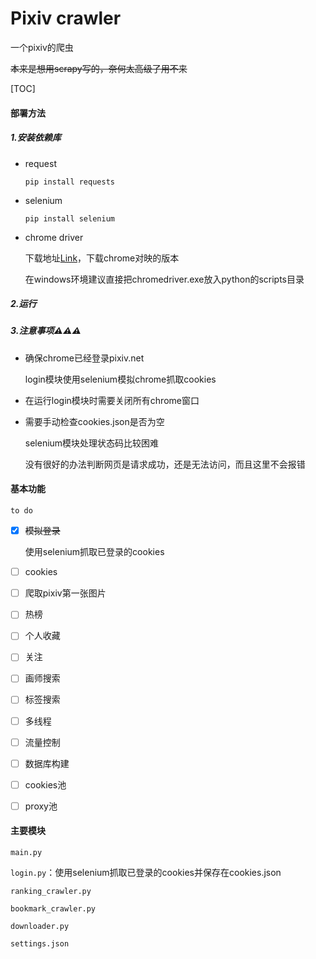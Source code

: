 # Pixiv crawler

一个pixiv的爬虫

~~本来是想用scrapy写的，奈何太高级了用不来~~

[TOC]

#### 部署方法

##### 1.安装依赖库

- request

  `pip install requests`

- selenium

  `pip install selenium`

- chrome driver

  下载地址[Link](http://npm.taobao.org/mirrors/chromedriver/)，下载chrome对映的版本

  在windows环境建议直接把chromedriver.exe放入python的scripts目录

##### 2.运行

##### 3.注意事项:warning::warning::warning:

- 确保chrome已经登录pixiv.net

  login模块使用selenium模拟chrome抓取cookies

- 在运行login模块时需要关闭所有chrome窗口

- 需要手动检查cookies.json是否为空

  selenium模块处理状态码比较困难

  没有很好的办法判断网页是请求成功，还是无法访问，而且这里不会报错

#### 基本功能

`to do`

- [x] ~~模拟登录~~

  使用selenium抓取已登录的cookies

- [ ] cookies

- [ ] 爬取pixiv第一张图片

- [ ] 热榜

- [ ] 个人收藏

- [ ] 关注

- [ ] 画师搜索

- [ ] 标签搜索

- [ ] 多线程

- [ ] 流量控制

- [ ] 数据库构建

- [ ] cookies池

- [ ] proxy池

#### 主要模块

`main.py`

`login.py`：使用selenium抓取已登录的cookies并保存在cookies.json

`ranking_crawler.py`

`bookmark_crawler.py`

`downloader.py`

`settings.json`
